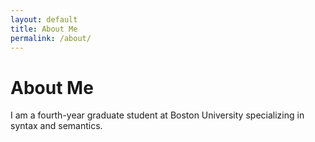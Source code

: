 ```yaml
---
layout: default
title: About Me
permalink: /about/
---
```


# About Me

I am a fourth-year graduate student at Boston University specializing in syntax and semantics.
